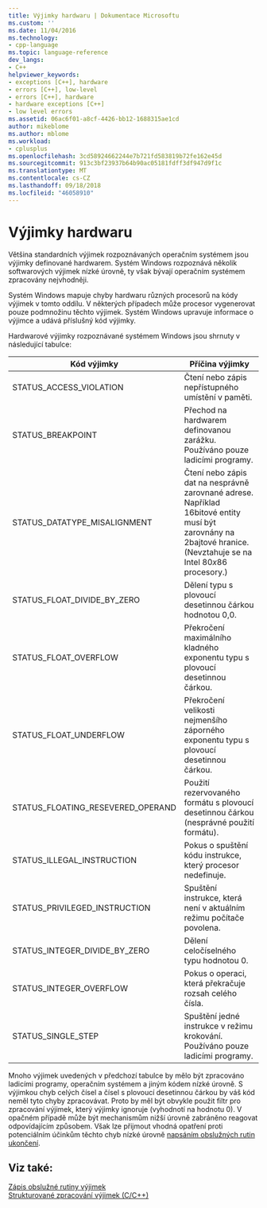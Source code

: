 ```yaml
---
title: Výjimky hardwaru | Dokumentace Microsoftu
ms.custom: ''
ms.date: 11/04/2016
ms.technology:
- cpp-language
ms.topic: language-reference
dev_langs:
- C++
helpviewer_keywords:
- exceptions [C++], hardware
- errors [C++], low-level
- errors [C++], hardware
- hardware exceptions [C++]
- low level errors
ms.assetid: 06ac6f01-a8cf-4426-bb12-1688315ae1cd
author: mikeblome
ms.author: mblome
ms.workload:
- cplusplus
ms.openlocfilehash: 3cd58924662244e7b721fd583819b72fe162e45d
ms.sourcegitcommit: 913c3bf23937b64b90ac05181fdff3df947d9f1c
ms.translationtype: MT
ms.contentlocale: cs-CZ
ms.lasthandoff: 09/18/2018
ms.locfileid: "46058910"
---
```

# <a name="hardware-exceptions"></a>Výjimky hardwaru

Většina standardních výjimek rozpoznávaných operačním systémem jsou výjimky definované hardwarem. Systém Windows rozpoznává několik softwarových výjimek nízké úrovně, ty však bývají operačním systémem zpracovány nejvhodněji.

Systém Windows mapuje chyby hardwaru různých procesorů na kódy výjimek v tomto oddílu. V některých případech může procesor vygenerovat pouze podmnožinu těchto výjimek. Systém Windows upravuje informace o výjimce a udává příslušný kód výjimky.

Hardwarové výjimky rozpoznávané systémem Windows jsou shrnuty v následující tabulce:

|Kód výjimky|Příčina výjimky|
|--------------------|------------------------|
|STATUS_ACCESS_VIOLATION|Čtení nebo zápis nepřístupného umístění v paměti.|
|STATUS_BREAKPOINT|Přechod na hardwarem definovanou zarážku. Používáno pouze ladicími programy.|
|STATUS_DATATYPE_MISALIGNMENT|Čtení nebo zápis dat na nesprávně zarovnané adrese. Například 16bitové entity musí být zarovnány na 2bajtové hranice. (Nevztahuje se na Intel 80*x*86 procesory.)|
|STATUS_FLOAT_DIVIDE_BY_ZERO|Dělení typu s plovoucí desetinnou čárkou hodnotou 0,0.|
|STATUS_FLOAT_OVERFLOW|Překročení maximálního kladného exponentu typu s plovoucí desetinnou čárkou.|
|STATUS_FLOAT_UNDERFLOW|Překročení velikosti nejmenšího záporného exponentu typu s plovoucí desetinnou čárkou.|
|STATUS_FLOATING_RESEVERED_OPERAND|Použití rezervovaného formátu s plovoucí desetinnou čárkou (nesprávné použití formátu).|
|STATUS_ILLEGAL_INSTRUCTION|Pokus o spuštění kódu instrukce, který procesor nedefinuje.|
|STATUS_PRIVILEGED_INSTRUCTION|Spuštění instrukce, která není v aktuálním režimu počítače povolena.|
|STATUS_INTEGER_DIVIDE_BY_ZERO|Dělení celočíselného typu hodnotou 0.|
|STATUS_INTEGER_OVERFLOW|Pokus o operaci, která překračuje rozsah celého čísla.|
|STATUS_SINGLE_STEP|Spuštění jedné instrukce v režimu krokování. Používáno pouze ladicími programy.|

Mnoho výjimek uvedených v předchozí tabulce by mělo být zpracováno ladicími programy, operačním systémem a jiným kódem nízké úrovně. S výjimkou chyb celých čísel a čísel s plovoucí desetinnou čárkou by váš kód neměl tyto chyby zpracovávat. Proto by měl být obvykle použit filtr pro zpracování výjimek, který výjimky ignoruje (vyhodnotí na hodnotu 0). V opačném případě může být mechanismům nižší úrovně zabráněno reagovat odpovídajícím způsobem. Však lze přijmout vhodná opatření proti potenciálním účinkům těchto chyb nízké úrovně [napsáním obslužných rutin ukončení](../cpp/writing-a-termination-handler.md).

## <a name="see-also"></a>Viz také:

[Zápis obslužné rutiny výjimek](../cpp/writing-an-exception-handler.md)<br/>
[Strukturované zpracování výjimek (C/C++)](../cpp/structured-exception-handling-c-cpp.md)